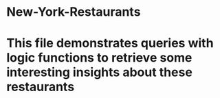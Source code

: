 # New-York-Restaurants
# This file demonstrates queries with logic functions to retrieve some interesting insights about these restaurants
